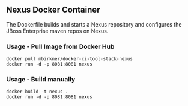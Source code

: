 ## Nexus Docker Container

The Dockerfile builds and starts a Nexus repository and configures the JBoss Enterprise maven repos on Nexus.

### Usage - Pull Image from Docker Hub

```
docker pull mbirkner/docker-ci-tool-stack-nexus
docker run -d -p 8081:8081 nexus
```

### Usage - Build manually

```
docker build -t nexus .
docker run -d -p 8081:8081 nexus
```
